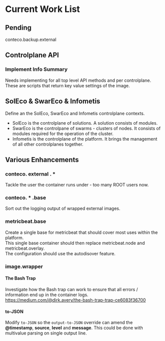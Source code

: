 # Current Work List

## Pending

conteco.backup.external

## Controlplane API

### Implement Info Summary

Needs implementing for all top level API methods and per controlplane.  
These are scripts that return key value settings of the image.

## SolEco & SwarEco & Infometis

Define an the SolEco, SwarEco and Infometis controlplane contexts.

* SolEco is the controlplane of solutions. A solution consists of modules.
* SwarEco is the controlpane of swarms - clusters of nodes. It consists of modules required for the operation of the cluster.
* Infometis is the controlplane of the platform. It brings the management of all other controlplanes together.

## Various Enhancements

### conteco. external . *

Tackle the user the container runs under - too many ROOT users now.

### conteco. * .base

Sort out the logging output of wrapped external images.

### metricbeat.base

Create a single base for metricbeat that should cover most uses within the platform.  
This single base container should then replace metricbeat.node and metricbeat.overlay.  
The configuration should use the autodisover feature.

### image.wrapper

#### The Bash Trap

Investigate how the Bash trap can work to ensure that all errors / information end up in the container logs.
https://medium.com/@dirk.avery/the-bash-trap-trap-ce6083f36700

#### to-JSON

Modify `to-JSON` so the `output-to-JSON` override can amend the __@timestamp__, __source__, __level__ and __message__. This could be done with multivalue parsing on single output line.
